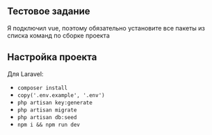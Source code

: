 ## Тестовое задание
Я подключил vue, поэтому обязательно установите все пакеты из списка команд по сборке проекта

## Настройка проекта
Для Laravel:
- `composer install`
- `copy('.env.example', '.env')`
- `php artisan key:generate`
- `php artisan migrate`
- `php artisan db:seed`
- `npm i && npm run dev`

